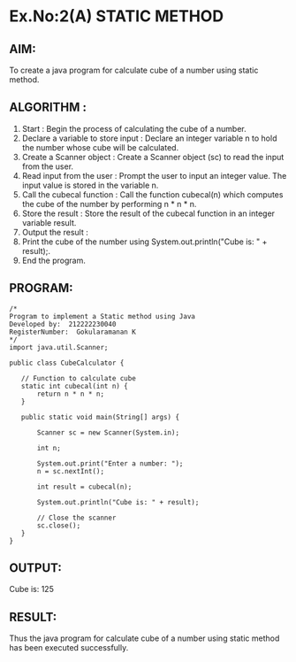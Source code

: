 # Ex.No:2(A)  STATIC METHOD

## AIM:
To create a java program for calculate cube of a number using static method.

## ALGORITHM :
1.  Start : Begin the process of calculating the cube of a number.
2.	Declare a variable to store input : Declare an integer variable n to hold the number whose cube will be calculated.
3.	Create a Scanner object : Create a Scanner object (sc) to read the input from the user.
4.	Read input from the user : Prompt the user to input an integer value. The input value is stored in the variable n.
5.	Call the cubecal function : Call the function cubecal(n) which computes the cube of the number by performing n * n * n.
6.	Store the result : Store the result of the cubecal function in an integer variable result.
7.	Output the result :
8.	Print the cube of the number using System.out.println("Cube is: " + result);.
9.	End the program.




## PROGRAM:

 ```
/*
Program to implement a Static method using Java
Developed by:  212222230040
RegisterNumber:  Gokularamanan K 
*/
import java.util.Scanner;

public class CubeCalculator {

    // Function to calculate cube
    static int cubecal(int n) {
        return n * n * n;
    }

    public static void main(String[] args) {
       
        Scanner sc = new Scanner(System.in);

        int n;

        System.out.print("Enter a number: ");
        n = sc.nextInt();

        int result = cubecal(n);

        System.out.println("Cube is: " + result);

        // Close the scanner
        sc.close();
    }
}

```







## OUTPUT:

Cube is: 125

## RESULT:
Thus the java program for calculate cube of a number using static method has been executed successfully.

